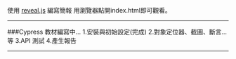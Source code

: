 使用 [reveal.js](https://revealjs.com/) 編寫簡報 
用瀏覽器點開index.html即可觀看。

---
###Cypress 教材編寫中...
1.安裝與初始設定(完成)
2.對象定位器、截圖、斷言...等
3.API 測試
4.產生報告

---

